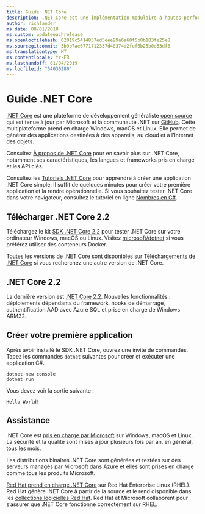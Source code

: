 ```yaml
---
title: Guide .NET Core
description: .NET Core est une implémentation modulaire à hautes performances de .NET pour la création d’applications Windows, Linux et Mac. Découvrez .NET Core pour démarrer.
author: richlander
ms.date: 08/01/2018
ms.custom: updateeachrelease
ms.openlocfilehash: 62019c5414857ed5eee99a6a60f5b0b183fe25e8
ms.sourcegitcommit: 3b9b7ae6771712337d40374d2fef6b25b0d53df6
ms.translationtype: HT
ms.contentlocale: fr-FR
ms.lasthandoff: 01/04/2019
ms.locfileid: "54030280"
---
```

# <a name="net-core-guide"></a>Guide .NET Core

[.NET Core](about.md) est une plateforme de développement généraliste [open source](https://github.com/dotnet/coreclr/blob/master/LICENSE.TXT) qui est tenue à jour par Microsoft et la communauté .NET sur [GitHub](https://github.com/dotnet/core). Cette multiplateforme prend en charge Windows, macOS et Linux. Elle permet de générer des applications destinées à des appareils, au cloud et à l’Internet des objets.

Consultez [À propos de .NET Core](about.md) pour en savoir plus sur .NET Core, notamment ses caractéristiques, les langues et frameworks pris en charge et les API clés.

Consultez les [Tutoriels .NET Core](tutorials/index.md) pour apprendre à créer une application .NET Core simple. Il suffit de quelques minutes pour créer votre première application et la rendre opérationnelle. Si vous souhaitez tester .NET Core dans votre navigateur, consultez le tutoriel en ligne [Nombres en C#](../csharp/tutorials/intro-to-csharp/numbers-in-csharp.yml).

## <a name="download-net-core-22"></a>Télécharger .NET Core 2.2

Téléchargez le kit [SDK .NET Core 2.2](https://www.microsoft.com/net/download) pour tester .NET Core sur votre ordinateur Windows, macOS ou Linux. Visitez [microsoft/dotnet](https://hub.docker.com/r/microsoft/dotnet/) si vous préférez utiliser des conteneurs Docker.

Toutes les versions de .NET Core sont disponibles sur [Téléchargements de .NET Core](https://www.microsoft.com/net/download/archives) si vous recherchez une autre version de .NET Core.

## <a name="net-core-22"></a>.NET Core 2.2

La dernière version est [.NET Core 2.2](whats-new/dotnet-core-2-2.md). Nouvelles fonctionnalités : déploiements dépendants du framework, hooks de démarrage, authentification AAD avec Azure SQL et prise en charge de Windows ARM32.

## <a name="create-your-first-application"></a>Créer votre première application

Après avoir installé le SDK .NET Core, ouvrez une invite de commandes. Tapez les commandes `dotnet` suivantes pour créer et exécuter une application C#.

```console
dotnet new console
dotnet run
```

Vous devez voir la sortie suivante :

```console
Hello World!
```

## <a name="support"></a>Assistance

.NET Core est [pris en charge par Microsoft](https://www.microsoft.com/net/support/policy) sur Windows, macOS et Linux. La sécurité et la qualité sont mises à jour plusieurs fois par an, en général, tous les mois.

Les distributions binaires .NET Core sont générées et testées sur des serveurs managés par Microsoft dans Azure et elles sont prises en charge comme tous les produits Microsoft.

[Red Hat prend en charge .NET Core](http://redhatloves.net/) sur Red Hat Enterprise Linux (RHEL). Red Hat génère .NET Core à partir de la source et le rend disponible dans les [collections logicielles Red Hat](https://developers.redhat.com/products/softwarecollections/overview/). Red Hat et Microsoft collaborent pour s’assurer que .NET Core fonctionne correctement sur RHEL.
